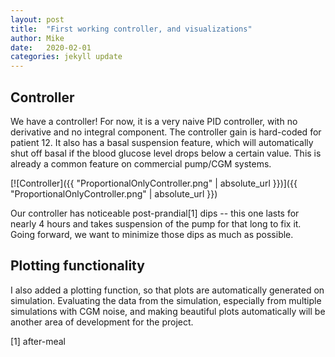 ```yaml
---
layout: post
title:  "First working controller, and visualizations"
author: Mike
date:   2020-02-01
categories: jekyll update
---
```


## Controller
We have a controller! For now, it is a very naive PID controller, with no derivative and no integral component. The controller gain is hard-coded for patient 12. It also has a basal suspension feature, which will automatically shut off basal if the blood glucose level drops below a certain value. This is already a common feature on commercial pump/CGM systems.

[![Controller]({{ "ProportionalOnlyController.png" | absolute_url  }})]({{ "ProportionalOnlyController.png" | absolute_url  }})

Our controller has noticeable post-prandial[1] dips -- this one lasts for nearly 4 hours and takes suspension of the pump for that long to fix it. Going forward, we want to minimize those dips as much as possible.

## Plotting functionality

I also added a plotting function, so that plots are automatically generated on simulation. Evaluating the data from the simulation, especially from multiple simulations with CGM noise, and making beautiful plots automatically will be another area of development for the project.

[1] after-meal